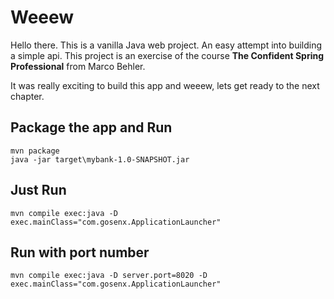# Weeew

Hello there. This is a vanilla Java web project. An easy attempt into building a simple api. This project is an exercise of the course **The Confident Spring Professional** from Marco Behler.

It was really exciting to build this app and weeew, lets get ready to the next chapter.

## Package the app and Run

```shell
mvn package
java -jar target\mybank-1.0-SNAPSHOT.jar
```

## Just Run

`mvn compile exec:java -D exec.mainClass="com.gosenx.ApplicationLauncher"`

## Run with port number

`mvn compile exec:java -D server.port=8020 -D exec.mainClass="com.gosenx.ApplicationLauncher"`
